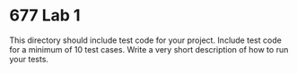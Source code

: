 # 677 Lab 1

This directory should include test code for your project. Include test code for a minimum of 10 test cases. Write a very short description of how to run your tests.
